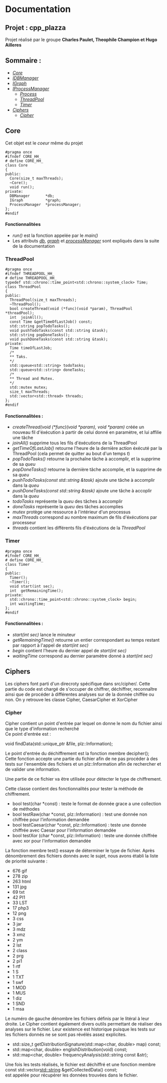 Documentation
=============

Projet : cpp_plazza
-------------------
Projet réalisé par le groupe **Charles Paulet, Theophile Champion et Hugo Ailleres**

Sommaire :
----------

*	[_Core_](#Core)
*	[_IDBManager_]()
*	[_IGraph_]()
*	[_IProcessManager_]()
	*	[_Process_]()
	*	[_ThreadPool_](#ThreadPool)
	*	[_Timer_](#Timer)
*	[_Ciphers_](#Ciphers)
	*	[_Cipher_](#Cipher)

Core <a id = "Core"></a>
------------------------

Cet objet est le _coeur_ même du projet

```
#pragma once
#ifndef CORE_HH_
# define CORE_HH_
class Core
{
public:
  Core(size_t maxThreads);
  ~Core();
  void run();
private:
  DBManager       *db;
  IGraph          *graph;
  ProcessManager  *processManager;
};
#endif
```
#### Fonctionnalitées

* _run()_ est la fonction appelée par le _main()_
* Les attributs [_db_](), [_graph_]() et [_processManager_]() sont expliqués dans la suite de la documentation

### ThreadPool <a id = "ThreadPool"></a>
```
#pragma once
#ifndef THREADPOOL_HH_
# define THREADPOOL_HH_
typedef std::chrono::time_point<std::chrono::system_clock> Time;
class ThreadPool
{
public:
  ThreadPool(size_t maxThreads);
  ~ThreadPool();
  bool createThread(void (*func)(void *param), ThreadPool *threadPool);
  int  joinAll();
  const Time &getTimeOfLastJob() const;
  std::string popTodoTasks();
  void pushTodoTasks(const std::string &task);
  std::string popDoneTasks();
  void pushDoneTasks(const std::string &task);
private:
  Time timeOfLastJob;
  /*
  ** Taks.
  */
  std::queue<std::string> todoTasks;
  std::queue<std::string> doneTasks;
  /*
  ** Thread and Mutex.
  */
  std::mutex mutex;
  size_t maxThreads;
  std::vector<std::thread> threads;
};
#endif
```

#### Fonctionnalitées :

*	_createThread(void (\*func)(void \*param), void \*param)_ créée un nouveau fil d'éxécution à partir de celui donné en paramètre, et lui affilie une tâche
* _joinAll()_ supprime tous les fils d'éxécutions de la ThreadPool
* _getTimeOfLastJob()_ retourne l'heure de la dernière action éxécuté par la ThreadPool (cela permet de quitter au bout d'un temps _t_)
*	 _popTodoTasks()_ retourne la prochaîne tâche à accomplir, et la supprime de sa _queu_
*	_popDoneTasks()_ retourne la dernière tâche accomplie, et la supprime de sa _queu_
*	_pushTodoTasks(const std::string &task)_ ajoute une tâche à accomplir dans la _queu_
*	_pushDoneTasks(const std::string &task)_ ajoute une tâche à accoplir dans la _queu_
*	_todoTasks_ représente la _queu_ des tâches à accomplir
*	_doneTasks_ représente la _queu_ des tâches accomplies
*	_mutex_ protège une ressource à l'intérieur d'un processus
*	_maxThreads_ correspond au nombre maximum de fils d'éxécutions par processeur
*	_threads_ contient les différents fils d'éxécutions de la _ThreadPool_

### Timer <a id = "Timer"></a>

```
#pragma once
#ifndef CORE_HH_
# define CORE_HH_
class Timer
{
public:
  Timer();
  ~Timer();
  void start(int sec);
  int  getRemainingTime();
private:
  std::chrono::time_point<std::chrono::system_clock> begin;
  int waitingTime;
};
#endif
```

#### Fonctionnalitées :

* _start(int sec)_ lance le minuteur
* _getRemainingTime()_ retourne un entier correspondant au temps restant par rapport à l'appel de _start(int sec)_
* _begin_ contient l'heure du dernier appel de _start(int sec)_
* _waitingTime_ correspond au dernier paramètre donné à _start(int sec)_



Ciphers <a id = "Ciphers"></a>
------------------------

Les ciphers font parti d'un direcroty spécifique dans src/cipher/. Cette partie du code est chargé de s'occuper de chiffrer, 
déchiffrer, reconnaître ainsi que de procéder à différentes analyses sur de la donnée chiffée ou non.
On y retrouve les classe Cipher, CaesarCipher et XorCipher

### Cipher <a id = "Cipher"></a>

Cipher contient un point d'entrée par lequel on donne le nom du fichier ainsi
que le type d'information recherché <br />
Ce point d'entrée est :<br />

void findData(std::unique\_ptr<IFile> &file, plz::Information);

Le point d'entrée du déchiffrement est la fonction membre decipher();<br />
Cette fonction accepte une partie du fichier afin de ne pas procéder à des tests
sur l'ensemble des fichiers et un plz::Information afin de rechercher et de valider
une information.

Une partie de ce fichier va être utilisée pour détecter le type de chiffrement.

Cette classe contient des fonctionnalités pour tester la méthode de chiffrement.
- bool test(char \*const)  : teste le format de donnée grace a une collection de méthodes
- bool testRaw(char \*const, plz::Information) : test une donnée non chiffrée pour l'information demandée
- bool testCaesar(char \*const, plz::Information) : teste une donnée chiffrée avec Caesar pour l'information demandée
- bool testXor (char \*const, plz::Information) : teste une donnée chiffrée avec xor pour l'information demandée

La fonction membre test() essaye de déterminer le type de fichier. Après dénombrement
des fichiers donnés avec le sujet, nous avons établi la liste de priorité suivante :
- 676 gif
- 278 zip
- 263 html
- 131 jpg
- 69 txt
- 42 PI1
- 33 LST
- 17 php3
- 12 png
- 3 css
- 3 jar
- 3 mdz
- 3 xmz
- 2 ym
- 2 lst
- 2 class
- 2 prg
- 2 pi1
- 1 rtf
- 1 S
- 1 TXT
- 1 swf
- 1 MOD
- 1 MUS
- 1 diz
- 1 SND
- 1 msa

Le numéro de gauche dénombre les fichiers définis par le litéral à leur droite.
Le Cipher contient également divers outils permettant de réaliser des analyses
sur le fichier. Leur existence est historique puisque les tests sur les fichiers
donnés ne se sont pas révélés assez explicites.<br />

- std::size\_t getDistributionSignature(std::map<char, double> map) const;
- std::map<char, double> englishDistribution(void) const;
- std::map<char, double> frequencyAnalysis(std::string const &str);

Une fois les tests réalisés, le fichier est déchiffré et une fonction membre <br />
const std::vector<std::string> &getCollectedData() const;<br />
est appelée pour récupérer les données trouvées dans le fichier.
